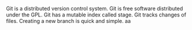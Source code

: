 Git is a distributed version control system.
Git is free software distributed under the GPL.
Git has a mutable index called stage.
Git tracks changes of files.
Creating a new branch is quick and simple.
aa